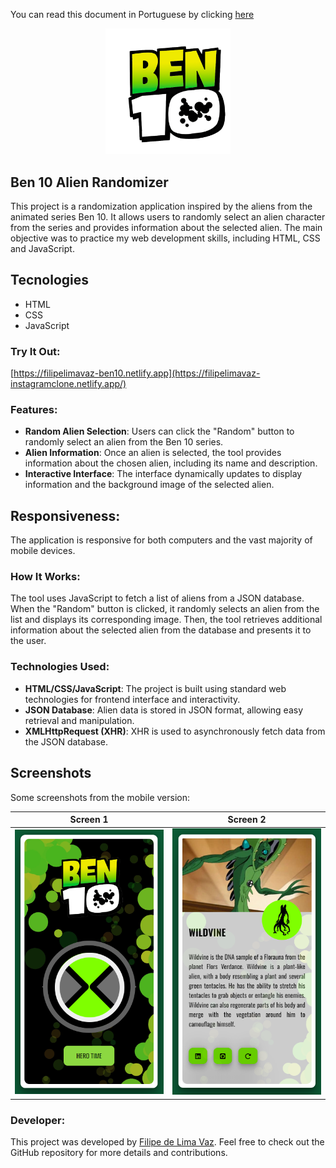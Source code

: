 You can read this document in Portuguese by clicking [here](./README.md)

<p align="center">
  <img src="assets/imgs/logo.png" width="200px" alt="Ben 10 logo">
</p>

## Ben 10 Alien Randomizer

This project is a randomization application inspired by the aliens from the animated series Ben 10. It allows users to randomly select an alien character from the series and provides information about the selected alien. The main objective was to practice my web development skills, including HTML, CSS and JavaScript.

## Tecnologies

- HTML
- CSS
- JavaScript

### Try It Out:

[https://filipelimavaz-ben10.netlify.app](https://filipelimavaz-instagramclone.netlify.app/)

### Features:

- **Random Alien Selection**: Users can click the "Random" button to randomly select an alien from the Ben 10 series.
- **Alien Information**: Once an alien is selected, the tool provides information about the chosen alien, including its name and description.
- **Interactive Interface**: The interface dynamically updates to display information and the background image of the selected alien.

## Responsiveness:
The application is responsive for both computers and the vast majority of mobile devices.

### How It Works:

The tool uses JavaScript to fetch a list of aliens from a JSON database. When the "Random" button is clicked, it randomly selects an alien from the list and displays its corresponding image. Then, the tool retrieves additional information about the selected alien from the database and presents it to the user.

### Technologies Used:

- **HTML/CSS/JavaScript**: The project is built using standard web technologies for frontend interface and interactivity.
- **JSON Database**: Alien data is stored in JSON format, allowing easy retrieval and manipulation.
- **XMLHttpRequest (XHR)**: XHR is used to asynchronously fetch data from the JSON database.

## Screenshots

Some screenshots from the mobile version:

| Screen 1 | Screen 2 |
|----------|----------|
| ![Mobile](assets/prints/Screenshot_1.png) | ![Mobile](assets/prints/Screenshot_2.png) |

### Developer:

This project was developed by [Filipe de Lima Vaz](https://www.linkedin.com/in/filipe-de-lima-vaz/). Feel free to check out the GitHub repository for more details and contributions.
